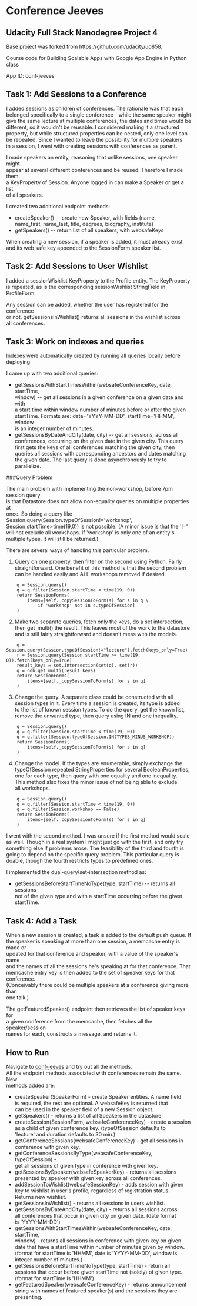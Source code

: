 Conference Jeeves
=================
Udacity Full Stack Nanodegree Project 4
---------------------------------------

Base project was forked from https://github.com/udacity/ud858.

Course code for Building Scalable Apps with Google App Engine in Python class

App ID:  conf-jeeves

## Task 1: Add Sessions to a Conference

I added sessions as children of conferences.  The rationale was that each  
belonged specifically to a single conference - while the same speaker might  
give the same lecture at multiple conferences, the dates and times would be  
different, so it wouldn't be reusable.  I considered making it a structured  
property, but while structured properties can be nested, only one level can  
be repeated.  Since I wanted to leave the possibility for multiple speakers  
in a session, I went with creating sessions with conferences as parent.

I made speakers an entity, reasoning that unlike sessions, one speaker might  
appear at several different conferences and be reused.  Therefore I made them  
a KeyProperty of Session.  Anyone logged in can make a Speaker or get a list  
of all speakers.

I created two additional endpoint methods:  
* createSpeaker() -- create new Speaker, with fields (name,  
name_first, name_last, title, degrees, biography, institute)
* getSpeakers() -- return list of all speakers, with websafeKeys

When creating a new session, if a speaker is added, it must already exist  
and its web safe key appended to the SessionForm.speaker list.


## Task 2: Add Sessions to User Wishlist

I added a sessionWishlist KeyProperty to the Profile entity.  The KeyProperty  
is repeated, as is the corresponding sessionWishlist StringField in ProfileForm.  

Any session can be added, whether the user has registered for the conference  
or not.  getSessionsInWishlist() returns all sessions in the wishlist across  
all conferences.


## Task 3: Work on indexes and queries

Indexes were automatically created by running all queries locally before  
deploying.

I came up with two additional queries:  
* getSessionsWithStartTimesWithin(websafeConferenceKey, date, startTime,  
window) -- get all sessions in a given conference on a given date and with  
a start time within window number of minutes before or after the given  
startTime.  Formats are:  date='YYYY-MM-DD', startTime='HHMM', window  
is an integer number of minutes.
* getSessionsByDateAndCity(date, city) -- get all sessions, across all  
conferences, occurring on the given date in the given city.  This query  
first gets the keys of all conferences matching the given city, then  
queries all sessions with corresponding ancestors and dates matching  
the given date.  The last query is done asynchronously to try to  
parallelize.

###Query Problem

The main problem with implementing the non-workshop, before 7pm session query  
is that Datastore does not allow non-equality queries on multiple properties at  
once.  So doing a query like Session.query(Session.typeOfSession!='workshop',  
Session.startTime>time(19,0)) is not possible.  (A minor issue is that the '!='  
will not exclude all workshops.  If 'workshop' is only one of an entity's  
multiple types, it will still be returned.)

There are several ways of handling this particular problem.

1) Query on one property, then filter on the second using Python.  Fairly  
straightforward.  One benefit of this method is that the second problem  
can be handled easily and ALL workshops removed if desired.  

```  
    q = Session.query()  
    q = q.filter(Session.startTime < time(19, 0))  
    return SessionForms(  
        items=[self._copySessionToForm(s) for s in q \  
            if 'workshop' not in s.typeOfSession]  
    )  
```  

2) Make two separate queries, fetch only the keys, do a set intersection,  
then get_multi() the result.  This leaves most of the work to the datastore  
and is still fairly straightforward and doesn't mess with the models.  

```  
    q = Session.query(Session.typeOfSession!="lecture").fetch(keys_only=True)  
    r = Session.query(Session.startTime >= time(19, 0)).fetch(keys_only=True)  
    result_keys = set.intersection(set(q), set(r))  
    q = ndb.get_multi(result_keys)  
    return SessionForms(  
        items=[self._copySessionToForm(s) for s in q]  
    )  
```  

3) Change the query.  A separate class could be constructed with all  
session types in it.  Every time a session is created, its type is added  
to the list of known session types.  To do the query, get the known list,  
remove the unwanted type, then query using IN and one inequality.  

```  
    q = Session.query()  
    q = q.filter(Session.startTime < time(19, 0))  
    q = q.filter(Session.typeOfSession.IN(TYPES_MINUS_WORKSHOP))  
    return SessionForms(  
        items=[self._copySessionToForm(s) for s in q]  
    )  
```  

4) Change the model.  If the types are enumerable, simply exchange the  
typeOfSession repeated StringProperties for several BooleanProperties,  
one for each type, then query with one equality and one inequality.  
This method also fixes the minor issue of not being able to exclude  
all workshops.  

```  
    q = Session.query()  
    q = q.filter(Session.startTime < time(19, 0))  
    q = q.filter(Session.workshop == False)  
    return SessionForms(  
        items=[self._copySessionToForm(s) for s in q]  
    )  
```  

I went with the second method.  I was unsure if the first method would scale  
as well.  Though in a real system I might just go with the first, and only try  
something else if problems arose.  The feasibility of the third and fourth is  
going to depend on the specific query problem.  This particular query is  
doable, though the fourth restricts types to predefined ones.

I implemented the dual-query/set-intersection method as:  
* getSessionsBeforeStartTimeNoType(type, startTime) -- returns all sessions  
not of the given type and with a startTime occurring before the given  
startTime.

## Task 4: Add a Task

When a new session is created, a task is added to the default push queue.  If  
the speaker is speaking at more than one session, a memcache entry is made or  
updated for that conference and speaker, with a value of the speaker's name  
and the names of all the sessions he's speaking at for that conference.  That  
memcache entry key is then added to the set of speaker keys for that conference.  
(Conceivably there could be multiple speakers at a conference giving more than  
one talk.)

The getFeaturedSpeaker() endpoint then retrieves the list of speaker keys for  
a given conference from the memcache, then fetches all the speaker/session  
names for each, constructs a message, and returns it.

## How to Run

Navigate to [conf-jeeves](https://conf-jeeves.appspot.com/_ah/api/explorer) and try out all the methods.  
All the endpoint methods associated with conferences remain the same.  New  
methods added are:  
* createSpeaker(SpeakerForm) - create Speaker entities.  A name field  
is required, the rest are optional.  A websafeKey is returned that  
can be used in the speaker field of a new Session object.  
* getSpeakers() - returns a list of all Speakers in the datastore.  
* createSession(SessionForm, websafeConferenceKey) - create a session  
as a child of given conference key.  (typeOfSession defaults to  
'lecture' and duration defaults to 30 min.)  
* getConferenceSessions(websafeConferenceKey) - get all sessions in  
conference with given key.  
* getConferenceSessionsByType(websafeConferenceKey, typeOfSession) -  
get all sessions of given type in conference with given key.  
* getSessionsBySpeaker(websafeSpeakerKey) - returns all sessions  
presented by speaker with given key across all conferences.  
* addSessionToWishlist(websafeSessionKey) - adds session with given  
key to wishlist in user's profile, regardless of registration status.  
Returns new wishlist.
* getSessionsInWishlist() - returns all sessions in users wishlist.  
* getSessionsByDateAndCity(date, city) - returns all sessions across  
all conferences that occur in given city on given date.  (date format  
is 'YYYY-MM-DD')
* getSessionsWithStartTimesWithin(websafeConferenceKey, date, startTime,  
window) - returns all sessions in conference with given key on given  
date that have a startTime within number of minutes given by window.  
(format for startTime is 'HHMM', date is 'YYYY-MM-DD', window is  
integer number of minutes.)
* getSessionsBeforeStartTimeNoType(type, startTime) - return all  
sessions that occur before given startTime not (solely) of given type.  
(format for startTime is 'HHMM')
* getFeaturedSpeaker(websafeConferenceKey) - returns announcement  
string with names of featured speaker(s) and the sessions they are  
presenting.
